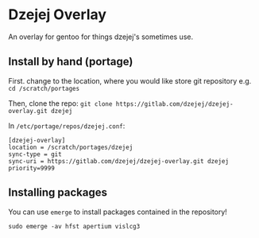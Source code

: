 # Dzejej Overlay

An overlay for gentoo for things dzejej's sometimes use.


## Install by hand (portage)

First. change to the location, where you would like store git repository e.g.
`cd /scratch/portages`

Then, clone the repo:
`git clone https://gitlab.com/dzejej/dzejej-overlay.git dzejej`

In `/etc/portage/repos/dzejej.conf`:

```
[dzejej-overlay]
location = /scratch/portages/dzejej
sync-type = git
sync-uri = https://gitlab.com/dzejej/dzejej-overlay.git dzejej
priority=9999
```

## Installing packages

You can use `emerge` to install packages contained in the repository!

```
sudo emerge -av hfst apertium vislcg3
```
